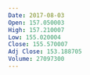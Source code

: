 ```yaml
---
Date: 2017-08-03
Open: 157.050003
High: 157.210007
Low: 155.020004
Close: 155.570007
Adj Close: 153.188705
Volume: 27097300
---
```

